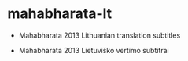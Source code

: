 # mahabharata-lt
* Mahabharata 2013 Lithuanian translation subtitles

* Mahabharata 2013 Lietuviško vertimo subtitrai
